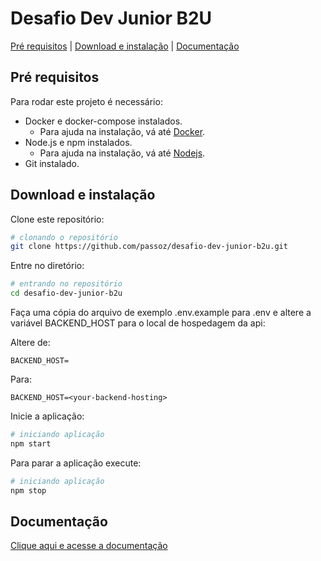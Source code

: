 # Desafio Dev Junior B2U

[Pré requisitos](#pre-requisitos) |
[Download e instalação](#download-e-instalação) |
[Documentação](#documentação)


## Pré requisitos
Para rodar este projeto é necessário:
 * Docker e docker-compose instalados.
   * Para ajuda na instalação, vá até [Docker](https://docker.io).
 * Node.js e npm instalados.
   * Para ajuda na instalação, vá até [Nodejs](https://nodejs.io).
 * Git instalado.


## Download e instalação

Clone este repositório:

```sh
# clonando o repositório
git clone https://github.com/passoz/desafio-dev-junior-b2u.git
```

Entre no diretório:

```sh
# entrando no repositório
cd desafio-dev-junior-b2u
```
Faça uma cópia do arquivo de exemplo .env.example para .env e altere a variável BACKEND_HOST para o local de hospedagem da api:

Altere de:
```.env
BACKEND_HOST=
```
Para:
```.env
BACKEND_HOST=<your-backend-hosting>
```

Inicie a aplicação:

```sh
# iniciando aplicação
npm start
```

Para parar a aplicação execute:

```sh
# iniciando aplicação
npm stop
```

## Documentação

[Clique aqui e acesse a documentação](https://passoz.github.io/e-core-challenge-passoz/)